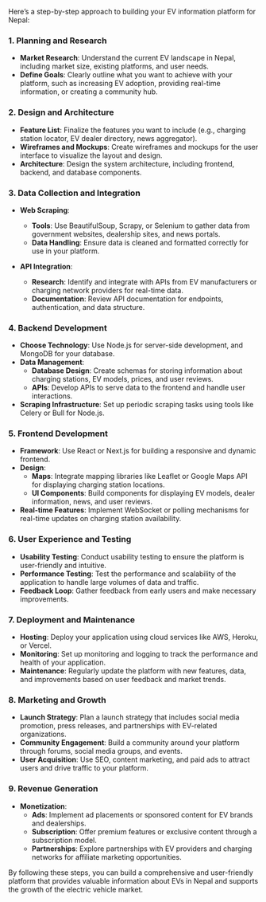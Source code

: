 Here’s a step-by-step approach to building your EV information platform for Nepal:

### **1. Planning and Research**

-   **Market Research**: Understand the current EV landscape in Nepal, including market size, existing platforms, and user needs.
-   **Define Goals**: Clearly outline what you want to achieve with your platform, such as increasing EV adoption, providing real-time information, or creating a community hub.

### **2. Design and Architecture**

-   **Feature List**: Finalize the features you want to include (e.g., charging station locator, EV dealer directory, news aggregator).
-   **Wireframes and Mockups**: Create wireframes and mockups for the user interface to visualize the layout and design.
-   **Architecture**: Design the system architecture, including frontend, backend, and database components.

### **3. Data Collection and Integration**

-   **Web Scraping**:

    -   **Tools**: Use BeautifulSoup, Scrapy, or Selenium to gather data from government websites, dealership sites, and news portals.
    -   **Data Handling**: Ensure data is cleaned and formatted correctly for use in your platform.

-   **API Integration**:
    -   **Research**: Identify and integrate with APIs from EV manufacturers or charging network providers for real-time data.
    -   **Documentation**: Review API documentation for endpoints, authentication, and data structure.

### **4. Backend Development**

-   **Choose Technology**: Use Node.js for server-side development, and MongoDB for your database.
-   **Data Management**:
    -   **Database Design**: Create schemas for storing information about charging stations, EV models, prices, and user reviews.
    -   **APIs**: Develop APIs to serve data to the frontend and handle user interactions.
-   **Scraping Infrastructure**: Set up periodic scraping tasks using tools like Celery or Bull for Node.js.

### **5. Frontend Development**

-   **Framework**: Use React or Next.js for building a responsive and dynamic frontend.
-   **Design**:
    -   **Maps**: Integrate mapping libraries like Leaflet or Google Maps API for displaying charging station locations.
    -   **UI Components**: Build components for displaying EV models, dealer information, news, and user reviews.
-   **Real-time Features**: Implement WebSocket or polling mechanisms for real-time updates on charging station availability.

### **6. User Experience and Testing**

-   **Usability Testing**: Conduct usability testing to ensure the platform is user-friendly and intuitive.
-   **Performance Testing**: Test the performance and scalability of the application to handle large volumes of data and traffic.
-   **Feedback Loop**: Gather feedback from early users and make necessary improvements.

### **7. Deployment and Maintenance**

-   **Hosting**: Deploy your application using cloud services like AWS, Heroku, or Vercel.
-   **Monitoring**: Set up monitoring and logging to track the performance and health of your application.
-   **Maintenance**: Regularly update the platform with new features, data, and improvements based on user feedback and market trends.

### **8. Marketing and Growth**

-   **Launch Strategy**: Plan a launch strategy that includes social media promotion, press releases, and partnerships with EV-related organizations.
-   **Community Engagement**: Build a community around your platform through forums, social media groups, and events.
-   **User Acquisition**: Use SEO, content marketing, and paid ads to attract users and drive traffic to your platform.

### **9. Revenue Generation**

-   **Monetization**:
    -   **Ads**: Implement ad placements or sponsored content for EV brands and dealerships.
    -   **Subscription**: Offer premium features or exclusive content through a subscription model.
    -   **Partnerships**: Explore partnerships with EV providers and charging networks for affiliate marketing opportunities.

By following these steps, you can build a comprehensive and user-friendly platform that provides valuable information about EVs in Nepal and supports the growth of the electric vehicle market.
